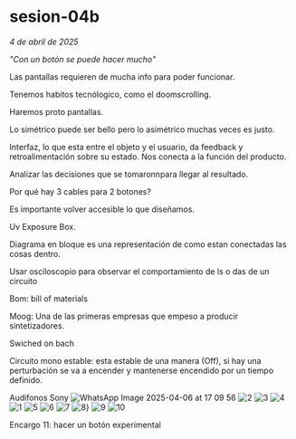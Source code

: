 # sesion-04b
*4 de abril de 2025*

*"Con un botón se puede hacer mucho"*

Las pantallas requieren de mucha info para poder funcionar.

Tenemos habitos tecnólogico, como el doomscrolling.

Haremos proto pantallas.

Lo simétrico puede ser bello pero lo asimétrico muchas veces es justo.

Interfaz, lo que esta entre el objeto y el usuario, da feedback y retroalimentación sobre su estado.
Nos conecta a la función del producto.

Analizar las decisiones que se tomaronnpara llegar al resultado.

Por qué hay 3 cables para 2 botones? 

Es importante volver accesible lo que diseñamos.

Uv Exposure Box. 

Diagrama en bloque es una representación de como estan conectadas las cosas dentro.

Usar osciloscopio para observar el comportamiento de ls o das de un circuito

Bom: bill of materials

Moog: Una de las primeras empresas que empeso a producir sintetizadores.

Swiched on bach 

Circuito mono estable: esta estable de una manera (Off), si hay una perturbación se va a encender y mantenerse encendido por un tiempo definido.

Audifonos Sony 
![WhatsApp Image 2025-04-06 at 17 09 56](https://github.com/user-attachments/assets/cf0512ea-440d-4ee8-ba3c-5ed2f8df67fa)
![2](https://github.com/user-attachments/assets/d31f41f8-3e97-4050-b19f-48573d624c3c)
![3](https://github.com/user-attachments/assets/94529364-4aa6-41e6-9986-1ce532b05214)
![4](https://github.com/user-attachments/assets/c5c36ab5-2c0c-4be0-8e7b-e98f60615429)
![1](https://github.com/user-attachments/assets/abaadbf7-eb9b-4084-ac3b-a0ba730b621e)
![5](https://github.com/user-attachments/assets/7b3f1ee0-151a-41ae-86ed-33018acee63e)
![6](https://github.com/user-attachments/assets/3978e5c2-4420-49b2-a9c7-23d8c9bb214f)
![7](https://github.com/user-attachments/assets/52af4fb5-476b-40d1-bd49-8f01d904c3e1)
![8](https://github.com/user-attachments/assets/578c6536-b3fb-4375-aaac-c39151afebed)}
![9](https://github.com/user-attachments/assets/d08043bc-adb0-4561-92db-2fc77ae04293)
![10](https://github.com/user-attachments/assets/d89e95a4-ae3b-49a3-8c94-8c5a7532d151)





Encargo 11: hacer un botón experimental
